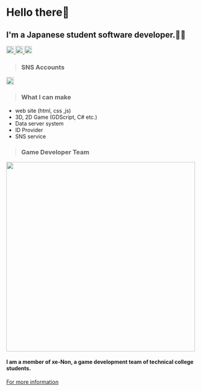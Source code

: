 <h1>Hello there👋</h1>

<h2>I'm a Japanese student software developer.🧑‍💻</h2>
<p align="left">
  <a href="https://github.com/gramme-linkcom">
    <img height="20" src="https://komarev.com/ghpvc/?username=gramme-linkcom" />
  </a>
  <a href="https://github.com/gramme-linkcom">
    <img height="20" src="https://img.shields.io/github/followers/gramme-linkcom?label=follow&logo=github&style=flat" />
  </a>
  <a href="https://www.9ramme.net">
    <img height="20" src="https://img.shields.io/badge/My_website-link-website?logoSize=auto" />
  </a>
</p>

> <h3>SNS Accounts</h3>
<a href="https://x.com/9ramme">
  <img height="20" src="https://img.shields.io/badge/SNS-X(Twitter)-twitter?logo=x&logoSize=auto&label=%239ramme&color=blue" />
</a>

> <h3>What I can make</h3>
- web site (html, css ,js)
- 3D, 2D Game (GDScript, C# etc.)
- Data server system
- ID Provider
- SNS service

> <h3>Game Developer Team</h3>
<img src="https://github.com/user-attachments/assets/02c58958-1139-452e-b102-7e770865c29f" style="width:500px;">
<h4>I am a member of xe-Non, a game development team of technical college students.</h4>
<a href="https://github.com/xeNon-gamedev">For more information</a>
<!--
**gramme-linkcom/gramme-linkcom** is a ✨ _special_ ✨ repository because its `README.md` (this file) appears on your GitHub profile.

Here are some ideas to get you started:

- 🔭 I’m currently working on ...
- 🌱 I’m currently learning ...
- 👯 I’m looking to collaborate on ...
- 🤔 I’m looking for help with ...
- 💬 Ask me about ...
- 📫 How to reach me: ...
- 😄 Pronouns: ...
- ⚡ Fun fact: ...
-->
